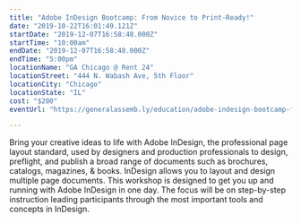 ```yaml
---
title: "Adobe InDesign Bootcamp: From Novice to Print-Ready!"
date: "2019-10-22T16:01:49.121Z"
startDate: "2019-12-07T16:58:48.000Z"
startTime: "10:00am"
endDate: "2019-12-07T16:58:48.000Z"
endTime: "5:00pm"
locationName: "GA Chicago @ Rent 24"
locationStreet: "444 N. Wabash Ave, 5th Floor"
locationCity: "Chicago"
locationState: "IL"
cost: "$200"
eventUrl: "https://generalassemb.ly/education/adobe-indesign-bootcamp-from-novice-to-print-ready/chicago/93026"

---
```


Bring your creative ideas to life with Adobe InDesign, the professional page layout standard, used by designers and production professionals to design, preflight, and publish a broad range of documents such as brochures, catalogs, magazines, & books. InDesign allows you to layout and design multiple page documents. This workshop is designed to get you up and running with Adobe InDesign in one day. The focus will be on step-by-step instruction leading participants through the most important tools and concepts in InDesign.


